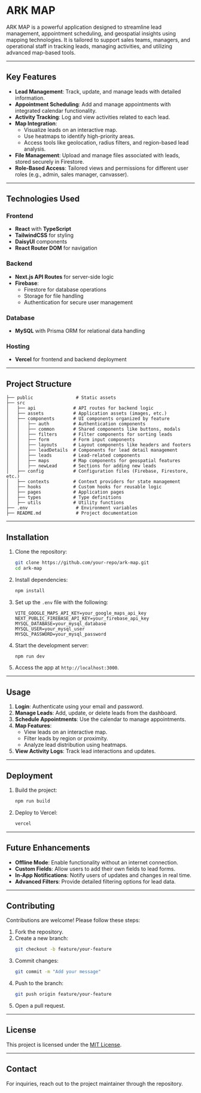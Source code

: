 # ARK MAP

ARK MAP is a powerful application designed to streamline lead management, appointment scheduling, and geospatial insights using mapping technologies. It is tailored to support sales teams, managers, and operational staff in tracking leads, managing activities, and utilizing advanced map-based tools.

---

## Key Features
- **Lead Management**: Track, update, and manage leads with detailed information.
- **Appointment Scheduling**: Add and manage appointments with integrated calendar functionality.
- **Activity Tracking**: Log and view activities related to each lead.
- **Map Integration**:
  - Visualize leads on an interactive map.
  - Use heatmaps to identify high-priority areas.
  - Access tools like geolocation, radius filters, and region-based lead analysis.
- **File Management**: Upload and manage files associated with leads, stored securely in Firestore.
- **Role-Based Access**: Tailored views and permissions for different user roles (e.g., admin, sales manager, canvasser).

---

## Technologies Used
### Frontend
- **React** with **TypeScript**
- **TailwindCSS** for styling
- **DaisyUI** components
- **React Router DOM** for navigation

### Backend
- **Next.js API Routes** for server-side logic
- **Firebase**:
  - Firestore for database operations
  - Storage for file handling
  - Authentication for secure user management

### Database
- **MySQL** with Prisma ORM for relational data handling

### Hosting
- **Vercel** for frontend and backend deployment

---

## Project Structure
```
├── public                # Static assets
├── src
│   ├── api              # API routes for backend logic
│   ├── assets           # Application assets (images, etc.)
│   ├── components       # UI components organized by feature
│   │   ├── auth         # Authentication components
│   │   ├── common       # Shared components like buttons, modals
│   │   ├── filters      # Filter components for sorting leads
│   │   ├── form         # Form input components
│   │   ├── layouts      # Layout components like headers and footers
│   │   ├── leadDetails  # Components for lead detail management
│   │   ├── leads        # Lead-related components
│   │   ├── maps         # Map components for geospatial features
│   │   ├── newLead      # Sections for adding new leads
│   ├── config           # Configuration files (Firebase, Firestore, etc.)
│   ├── contexts         # Context providers for state management
│   ├── hooks            # Custom hooks for reusable logic
│   ├── pages            # Application pages
│   ├── types            # Type definitions
│   ├── utils            # Utility functions
├── .env                  # Environment variables
├── README.md             # Project documentation
```

---

## Installation

1. Clone the repository:
   ```bash
   git clone https://github.com/your-repo/ark-map.git
   cd ark-map
   ```

2. Install dependencies:
   ```bash
   npm install
   ```

3. Set up the `.env` file with the following:
   ```env
   VITE_GOOGLE_MAPS_API_KEY=your_google_maps_api_key
   NEXT_PUBLIC_FIREBASE_API_KEY=your_firebase_api_key
   MYSQL_DATABASE=your_mysql_database
   MYSQL_USER=your_mysql_user
   MYSQL_PASSWORD=your_mysql_password
   ```

4. Start the development server:
   ```bash
   npm run dev
   ```

5. Access the app at `http://localhost:3000`.

---

## Usage

1. **Login**: Authenticate using your email and password.
2. **Manage Leads**: Add, update, or delete leads from the dashboard.
3. **Schedule Appointments**: Use the calendar to manage appointments.
4. **Map Features**:
   - View leads on an interactive map.
   - Filter leads by region or proximity.
   - Analyze lead distribution using heatmaps.
5. **View Activity Logs**: Track lead interactions and updates.

---

## Deployment

1. Build the project:
   ```bash
   npm run build
   ```

2. Deploy to Vercel:
   ```bash
   vercel
   ```

---

## Future Enhancements
- **Offline Mode**: Enable functionality without an internet connection.
- **Custom Fields**: Allow users to add their own fields to lead forms.
- **In-App Notifications**: Notify users of updates and changes in real time.
- **Advanced Filters**: Provide detailed filtering options for lead data.

---

## Contributing

Contributions are welcome! Please follow these steps:
1. Fork the repository.
2. Create a new branch:
   ```bash
   git checkout -b feature/your-feature
   ```
3. Commit changes:
   ```bash
   git commit -m "Add your message"
   ```
4. Push to the branch:
   ```bash
   git push origin feature/your-feature
   ```
5. Open a pull request.

---

## License
This project is licensed under the [MIT License](LICENSE).

---

## Contact
For inquiries, reach out to the project maintainer through the repository.

